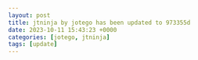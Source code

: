 ```yaml
---
layout: post
title: jtninja by jotego has been updated to 973355d
date: 2023-10-11 15:43:23 +0000
categories: [jotego, jtninja]
tags: [update]
---
```


